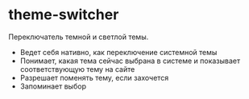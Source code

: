 # theme-switcher

Переключатель темной и светлой темы.
- Ведет себя нативно, как переключение системной темы
- Понимает, какая тема сейчас выбрана в системе и показывает соответствующую тему на сайте
- Разрешает поменять тему, если захочется
- Запоминает выбор

